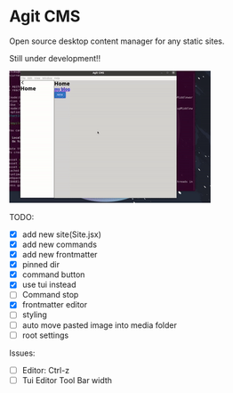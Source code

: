 # Agit CMS

Open source desktop content manager for any static sites.

Still under development!!

![](.github/agitcms.gif)

TODO:

- [x] add new site(Site.jsx)
- [x] add new commands
- [x] add new frontmatter
- [x] pinned dir
- [x] command button
- [x] use tui instead
- [ ] Command stop
- [x] frontmatter editor
- [ ] styling
- [ ] auto move pasted image into media folder
- [ ] root settings

Issues:

- [ ] Editor: Ctrl-z
- [ ] Tui Editor Tool Bar width
